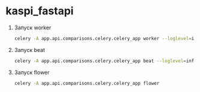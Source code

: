 # kaspi_fastapi

1. Запуск worker
    ```bash
    celery -A app.api.comparisons.celery.celery_app worker --loglevel=info --pool=threads --concurrency=1
    ```
2. Запуск beat
    ```bash
    celery -A app.api.comparisons.celery.celery_app beat --loglevel=info
    ```
3. Запуск flower
    ```bash
    celery -A app.api.comparisons.celery.celery_app flower
    ```
